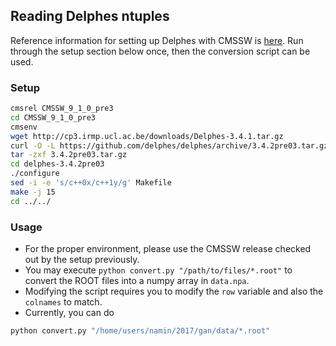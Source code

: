## Reading Delphes ntuples

Reference information for setting up Delphes with CMSSW is [here](https://twiki.cern.ch/twiki/bin/view/CMS/DelphesUPG).
Run through the setup section below once, then the conversion script can be used.

### Setup
```bash
cmsrel CMSSW_9_1_0_pre3
cd CMSSW_9_1_0_pre3
cmsenv
wget http://cp3.irmp.ucl.ac.be/downloads/Delphes-3.4.1.tar.gz
curl -O -L https://github.com/delphes/delphes/archive/3.4.2pre03.tar.gz
tar -zxf 3.4.2pre03.tar.gz
cd delphes-3.4.2pre03
./configure
sed -i -e 's/c++0x/c++1y/g' Makefile
make -j 15
cd ../../
```

### Usage
* For the proper environment, please use the CMSSW release checked out by the setup previously.
* You may execute `python convert.py "/path/to/files/*.root"` to convert the ROOT files into a numpy array in `data.npa`.
* Modifying the script requires you to modify the `row` variable and also the `colnames` to match.
* Currently, you can do
```python
python convert.py "/home/users/namin/2017/gan/data/*.root"
```
